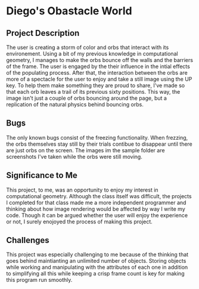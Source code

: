 # Diego's Obastacle World

## Project Description
The user is creating a storm of color and orbs that interact with its environement. Using a bit of my previous knowledge in computational geometry, I manages to make the orbs bounce off the walls and the barriers of the frame. The user is engaged by the their influence in the intial effects of the populating process. After that, the interaction between the orbs are more of a spectacle for the user to enjoy and take a still image using the UP key. To help them make something they are proud to share, I've made so that each orb leaves a trail of its previous sixty positions. This way, the image isn't just a couple of orbs bouncing around the page, but a replication of the natural physics behind bouncing orbs.

## Bugs
The only known bugs consist of the freezing functionality. When frezzing, the orbs themselves stay still by their trials contibue to disappear until there are just orbs on the screen. The images im the sample folder are screenshots I've taken while the orbs were still moving. 

## Significance to Me
This project, to me, was an opportunity to enjoy my interest in computational geometry. Although the class itself was difficult, the projects I completed for that class made me a more independent programmer and thinking about how image rendering would be affected by way I write my code. Though it can be argued whether the user will enjoy the experience or not, I surely enojoyed the process of making this project. 

## Challenges
This project was especially challenging to me because of the thinking that goes behind maintianting an unlimited number of objects. Storing objects while working and manipulating with the attributes of each one in addition to simplifying all this while keeping a crisp frame count is key for making this program run smoothly.

